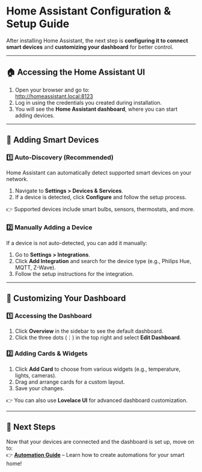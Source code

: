 # Home Assistant Configuration & Setup Guide  

After installing Home Assistant, the next step is **configuring it to connect smart devices** and **customizing your dashboard** for better control.  

---

## 🏠 Accessing the Home Assistant UI  

1. Open your browser and go to:  
http://homeassistant.local:8123
2. Log in using the credentials you created during installation.  
3. You will see the **Home Assistant dashboard**, where you can start adding devices.  

---

## 🔌 Adding Smart Devices  

### **1️⃣ Auto-Discovery (Recommended)**  
Home Assistant can automatically detect supported smart devices on your network.  

1. Navigate to **Settings > Devices & Services**.  
2. If a device is detected, click **Configure** and follow the setup process.  

👉 Supported devices include smart bulbs, sensors, thermostats, and more.  

### **2️⃣ Manually Adding a Device**  
If a device is not auto-detected, you can add it manually:  

1. Go to **Settings > Integrations**.  
2. Click **Add Integration** and search for the device type (e.g., Philips Hue, MQTT, Z-Wave).  
3. Follow the setup instructions for the integration.  

---

## 🎨 Customizing Your Dashboard  

### **1️⃣ Accessing the Dashboard**  
1. Click **Overview** in the sidebar to see the default dashboard.  
2. Click the three dots (⋮) in the top right and select **Edit Dashboard**.  

### **2️⃣ Adding Cards & Widgets**  
1. Click **Add Card** to choose from various widgets (e.g., temperature, lights, cameras).  
2. Drag and arrange cards for a custom layout.  
3. Save your changes.  

👉 You can also use **Lovelace UI** for advanced dashboard customization.  

---

## 🎯 Next Steps  

Now that your devices are connected and the dashboard is set up, move on to:  
👉 **[Automation Guide](./automation.md)** – Learn how to create automations for your smart home!  
